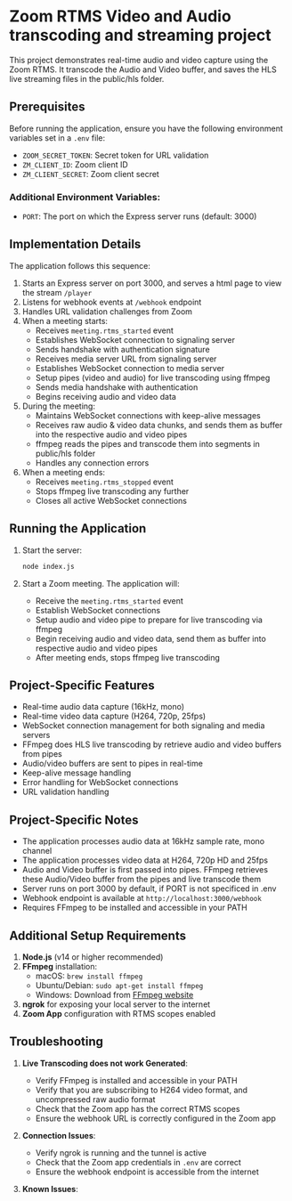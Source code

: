 # Zoom RTMS Video and Audio transcoding and streaming project

This project demonstrates real-time audio and video capture using the Zoom RTMS. It transcode the Audio and Video buffer, and saves the HLS live streaming files in the public/hls folder.

## Prerequisites

Before running the application, ensure you have the following environment variables set in a `.env` file:
- `ZOOM_SECRET_TOKEN`: Secret token for URL validation
- `ZM_CLIENT_ID`: Zoom client ID
- `ZM_CLIENT_SECRET`: Zoom client secret

### Additional Environment Variables:
- `PORT`: The port on which the Express server runs (default: 3000)

## Implementation Details

The application follows this sequence:

1. Starts an Express server on port 3000, and serves a html page to view the stream `/player`
2. Listens for webhook events at `/webhook` endpoint
3. Handles URL validation challenges from Zoom
4. When a meeting starts:
   - Receives `meeting.rtms_started` event
   - Establishes WebSocket connection to signaling server
   - Sends handshake with authentication signature
   - Receives media server URL from signaling server
   - Establishes WebSocket connection to media server
   - Setup pipes (video and audio) for live transcoding using ffmpeg
   - Sends media handshake with authentication
   - Begins receiving audio and video data
5. During the meeting:  
   - Maintains WebSocket connections with keep-alive messages
   - Receives raw audio & video data chunks, and sends them as buffer into the respective audio and video pipes
   - ffmpeg reads the pipes and transcode them into segments in public/hls folder
   - Handles any connection errors
6. When a meeting ends:  
   - Receives `meeting.rtms_stopped` event
   - Stops ffmpeg live transcoding any further
   - Closes all active WebSocket connections

## Running the Application

1. Start the server:
   ```bash
   node index.js  
   ```

2. Start a Zoom meeting. The application will:  
   - Receive the `meeting.rtms_started` event
   - Establish WebSocket connections
   - Setup audio and video pipe to prepare for live transcoding via ffmpeg
   - Begin receiving audio and video data, send them as buffer into respective audio and video pipes
   - After meeting ends, stops ffmpeg live transcoding

## Project-Specific Features  

- Real-time audio data capture (16kHz, mono)
- Real-time video data capture (H264, 720p, 25fps)
- WebSocket connection management for both signaling and media servers
- FFmpeg does HLS live transcoding by retrieve audio and video buffers from pipes
- Audio/video buffers are sent to pipes in real-time
- Keep-alive message handling
- Error handling for WebSocket connections
- URL validation handling

## Project-Specific Notes 

- The application processes audio data at 16kHz sample rate, mono channel
- The application processes video data at H264, 720p HD and 25fps
- Audio and Video buffer is first passed into pipes. FFmpeg retrieves these Audio/Video buffer from the pipes and live transcode them
- Server runs on port 3000 by default, if PORT is not specificed in .env
- Webhook endpoint is available at `http://localhost:3000/webhook`
- Requires FFmpeg to be installed and accessible in your PATH

## Additional Setup Requirements 

1. **Node.js** (v14 or higher recommended)
2. **FFmpeg** installation:
   - macOS: `brew install ffmpeg`
   - Ubuntu/Debian: `sudo apt-get install ffmpeg`
   - Windows: Download from [FFmpeg website](https://ffmpeg.org/download.html)
3. **ngrok** for exposing your local server to the internet
4. **Zoom App** configuration with RTMS scopes enabled

## Troubleshooting 

1. **Live Transcoding does not work Generated**:
   - Verify FFmpeg is installed and accessible in your PATH
   - Verify that you are subscribing to H264 video format, and uncompressed raw audio format
   - Check that the Zoom app has the correct RTMS scopes
   - Ensure the webhook URL is correctly configured in the Zoom app

2. **Connection Issues**:
   - Verify ngrok is running and the tunnel is active
   - Check that the Zoom app credentials in `.env` are correct
   - Ensure the webhook endpoint is accessible from the internet

3. **Known Issues**:
   
